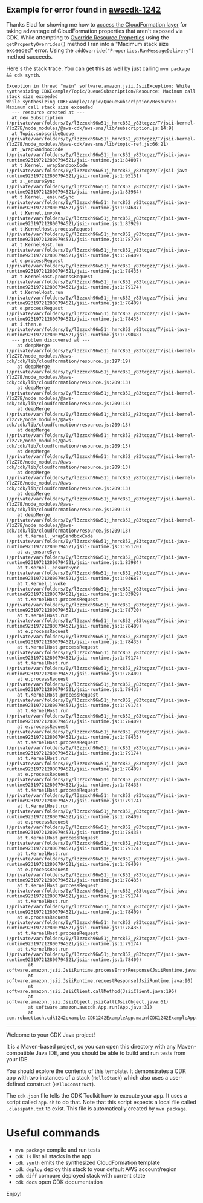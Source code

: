 ## Example for error found in [awscdk-1242](https://github.com/awslabs/aws-cdk/issues/1242)

Thanks Elad for showing me how to [access the CloudFormation layer](https://awslabs.github.io/aws-cdk/aws-construct-lib.html#access-the-aws-cloudformation-layer) for taking advantage of CloudFormation properties that aren't exposed via CDK.  While attempting to [Override Resource Properties](https://awslabs.github.io/aws-cdk/aws-construct-lib.html#overriding-resource-properties) using the `getPropertyOverrides()` method I ran into a "Maximum stack size exceeded" error.  Using the `addOverride("Properties.RawMessageDelivery")` method succeeds.

Here's the stack trace.  You can get this as well by just calling `mvn package && cdk synth`.

```
Exception in thread "main" software.amazon.jsii.JsiiException: While synthesizing CDKExample/Topic/QueueSubscription/Resource: Maximum call stack size exceeded
While synthesizing CDKExample/Topic/QueueSubscription/Resource: Maximum call stack size exceeded
  --- resource created at ---
  at new Subscription (/private/var/folders/0y/l3zzxxh96w51j_hmrc852_y83tcgzz/T/jsii-kernel-YlzZ7B/node_modules/@aws-cdk/aws-sns/lib/subscription.js:14:9)
  at Topic.subscribeQueue (/private/var/folders/0y/l3zzxxh96w51j_hmrc852_y83tcgzz/T/jsii-kernel-YlzZ7B/node_modules/@aws-cdk/aws-sns/lib/topic-ref.js:66:21)
  at _wrapSandboxCode (/private/var/folders/0y/l3zzxxh96w51j_hmrc852_y83tcgzz/T/jsii-java-runtime923197212800794521/jsii-runtime.js:1:84007)
  at t.Kernel._wrapSandboxCode (/private/var/folders/0y/l3zzxxh96w51j_hmrc852_y83tcgzz/T/jsii-java-runtime923197212800794521/jsii-runtime.js:1:95151)
  at a._ensureSync (/private/var/folders/0y/l3zzxxh96w51j_hmrc852_y83tcgzz/T/jsii-java-runtime923197212800794521/jsii-runtime.js:1:83984)
  at t.Kernel._ensureSync (/private/var/folders/0y/l3zzxxh96w51j_hmrc852_y83tcgzz/T/jsii-java-runtime923197212800794521/jsii-runtime.js:1:94687)
  at t.Kernel.invoke (/private/var/folders/0y/l3zzxxh96w51j_hmrc852_y83tcgzz/T/jsii-java-runtime923197212800794521/jsii-runtime.js:1:83929)
  at t.KernelHost.processRequest (/private/var/folders/0y/l3zzxxh96w51j_hmrc852_y83tcgzz/T/jsii-java-runtime923197212800794521/jsii-runtime.js:1:78720)
  at t.KernelHost.run (/private/var/folders/0y/l3zzxxh96w51j_hmrc852_y83tcgzz/T/jsii-java-runtime923197212800794521/jsii-runtime.js:1:78409)
  at e.processRequest (/private/var/folders/0y/l3zzxxh96w51j_hmrc852_y83tcgzz/T/jsii-java-runtime923197212800794521/jsii-runtime.js:1:78435)
  at t.KernelHost.processRequest (/private/var/folders/0y/l3zzxxh96w51j_hmrc852_y83tcgzz/T/jsii-java-runtime923197212800794521/jsii-runtime.js:1:79174)
  at t.KernelHost.run (/private/var/folders/0y/l3zzxxh96w51j_hmrc852_y83tcgzz/T/jsii-java-runtime923197212800794521/jsii-runtime.js:1:78409)
  at e.processRequest (/private/var/folders/0y/l3zzxxh96w51j_hmrc852_y83tcgzz/T/jsii-java-runtime923197212800794521/jsii-runtime.js:1:78435)
  at i.then.e (/private/var/folders/0y/l3zzxxh96w51j_hmrc852_y83tcgzz/T/jsii-java-runtime923197212800794521/jsii-runtime.js:1:79048)
  --- problem discovered at ---
    at deepMerge (/private/var/folders/0y/l3zzxxh96w51j_hmrc852_y83tcgzz/T/jsii-kernel-YlzZ7B/node_modules/@aws-cdk/cdk/lib/cloudformation/resource.js:197:19)
    at deepMerge (/private/var/folders/0y/l3zzxxh96w51j_hmrc852_y83tcgzz/T/jsii-kernel-YlzZ7B/node_modules/@aws-cdk/cdk/lib/cloudformation/resource.js:209:13)
    at deepMerge (/private/var/folders/0y/l3zzxxh96w51j_hmrc852_y83tcgzz/T/jsii-kernel-YlzZ7B/node_modules/@aws-cdk/cdk/lib/cloudformation/resource.js:209:13)
    at deepMerge (/private/var/folders/0y/l3zzxxh96w51j_hmrc852_y83tcgzz/T/jsii-kernel-YlzZ7B/node_modules/@aws-cdk/cdk/lib/cloudformation/resource.js:209:13)
    at deepMerge (/private/var/folders/0y/l3zzxxh96w51j_hmrc852_y83tcgzz/T/jsii-kernel-YlzZ7B/node_modules/@aws-cdk/cdk/lib/cloudformation/resource.js:209:13)
    at deepMerge (/private/var/folders/0y/l3zzxxh96w51j_hmrc852_y83tcgzz/T/jsii-kernel-YlzZ7B/node_modules/@aws-cdk/cdk/lib/cloudformation/resource.js:209:13)
    at deepMerge (/private/var/folders/0y/l3zzxxh96w51j_hmrc852_y83tcgzz/T/jsii-kernel-YlzZ7B/node_modules/@aws-cdk/cdk/lib/cloudformation/resource.js:209:13)
    at deepMerge (/private/var/folders/0y/l3zzxxh96w51j_hmrc852_y83tcgzz/T/jsii-kernel-YlzZ7B/node_modules/@aws-cdk/cdk/lib/cloudformation/resource.js:209:13)
    at deepMerge (/private/var/folders/0y/l3zzxxh96w51j_hmrc852_y83tcgzz/T/jsii-kernel-YlzZ7B/node_modules/@aws-cdk/cdk/lib/cloudformation/resource.js:209:13)
    at t.Kernel._wrapSandboxCode (/private/var/folders/0y/l3zzxxh96w51j_hmrc852_y83tcgzz/T/jsii-java-runtime923197212800794521/jsii-runtime.js:1:95170)
    at a._ensureSync (/private/var/folders/0y/l3zzxxh96w51j_hmrc852_y83tcgzz/T/jsii-java-runtime923197212800794521/jsii-runtime.js:1:83984)
    at t.Kernel._ensureSync (/private/var/folders/0y/l3zzxxh96w51j_hmrc852_y83tcgzz/T/jsii-java-runtime923197212800794521/jsii-runtime.js:1:94687)
    at t.Kernel.invoke (/private/var/folders/0y/l3zzxxh96w51j_hmrc852_y83tcgzz/T/jsii-java-runtime923197212800794521/jsii-runtime.js:1:83929)
    at t.KernelHost.processRequest (/private/var/folders/0y/l3zzxxh96w51j_hmrc852_y83tcgzz/T/jsii-java-runtime923197212800794521/jsii-runtime.js:1:78720)
    at t.KernelHost.run (/private/var/folders/0y/l3zzxxh96w51j_hmrc852_y83tcgzz/T/jsii-java-runtime923197212800794521/jsii-runtime.js:1:78409)
    at e.processRequest (/private/var/folders/0y/l3zzxxh96w51j_hmrc852_y83tcgzz/T/jsii-java-runtime923197212800794521/jsii-runtime.js:1:78435)
    at t.KernelHost.processRequest (/private/var/folders/0y/l3zzxxh96w51j_hmrc852_y83tcgzz/T/jsii-java-runtime923197212800794521/jsii-runtime.js:1:79174)
    at t.KernelHost.run (/private/var/folders/0y/l3zzxxh96w51j_hmrc852_y83tcgzz/T/jsii-java-runtime923197212800794521/jsii-runtime.js:1:78409)
    at e.processRequest (/private/var/folders/0y/l3zzxxh96w51j_hmrc852_y83tcgzz/T/jsii-java-runtime923197212800794521/jsii-runtime.js:1:78435)
    at t.KernelHost.processRequest (/private/var/folders/0y/l3zzxxh96w51j_hmrc852_y83tcgzz/T/jsii-java-runtime923197212800794521/jsii-runtime.js:1:79174)
    at t.KernelHost.run (/private/var/folders/0y/l3zzxxh96w51j_hmrc852_y83tcgzz/T/jsii-java-runtime923197212800794521/jsii-runtime.js:1:78409)
    at e.processRequest (/private/var/folders/0y/l3zzxxh96w51j_hmrc852_y83tcgzz/T/jsii-java-runtime923197212800794521/jsii-runtime.js:1:78435)
    at t.KernelHost.processRequest (/private/var/folders/0y/l3zzxxh96w51j_hmrc852_y83tcgzz/T/jsii-java-runtime923197212800794521/jsii-runtime.js:1:79174)
    at t.KernelHost.run (/private/var/folders/0y/l3zzxxh96w51j_hmrc852_y83tcgzz/T/jsii-java-runtime923197212800794521/jsii-runtime.js:1:78409)
    at e.processRequest (/private/var/folders/0y/l3zzxxh96w51j_hmrc852_y83tcgzz/T/jsii-java-runtime923197212800794521/jsii-runtime.js:1:78435)
    at t.KernelHost.processRequest (/private/var/folders/0y/l3zzxxh96w51j_hmrc852_y83tcgzz/T/jsii-java-runtime923197212800794521/jsii-runtime.js:1:79174)
    at t.KernelHost.run (/private/var/folders/0y/l3zzxxh96w51j_hmrc852_y83tcgzz/T/jsii-java-runtime923197212800794521/jsii-runtime.js:1:78409)
    at e.processRequest (/private/var/folders/0y/l3zzxxh96w51j_hmrc852_y83tcgzz/T/jsii-java-runtime923197212800794521/jsii-runtime.js:1:78435)
    at t.KernelHost.processRequest (/private/var/folders/0y/l3zzxxh96w51j_hmrc852_y83tcgzz/T/jsii-java-runtime923197212800794521/jsii-runtime.js:1:79174)
    at t.KernelHost.run (/private/var/folders/0y/l3zzxxh96w51j_hmrc852_y83tcgzz/T/jsii-java-runtime923197212800794521/jsii-runtime.js:1:78409)
    at e.processRequest (/private/var/folders/0y/l3zzxxh96w51j_hmrc852_y83tcgzz/T/jsii-java-runtime923197212800794521/jsii-runtime.js:1:78435)
    at t.KernelHost.processRequest (/private/var/folders/0y/l3zzxxh96w51j_hmrc852_y83tcgzz/T/jsii-java-runtime923197212800794521/jsii-runtime.js:1:79174)
    at t.KernelHost.run (/private/var/folders/0y/l3zzxxh96w51j_hmrc852_y83tcgzz/T/jsii-java-runtime923197212800794521/jsii-runtime.js:1:78409)
    at e.processRequest (/private/var/folders/0y/l3zzxxh96w51j_hmrc852_y83tcgzz/T/jsii-java-runtime923197212800794521/jsii-runtime.js:1:78435)
    at t.KernelHost.processRequest (/private/var/folders/0y/l3zzxxh96w51j_hmrc852_y83tcgzz/T/jsii-java-runtime923197212800794521/jsii-runtime.js:1:79174)
    at t.KernelHost.run (/private/var/folders/0y/l3zzxxh96w51j_hmrc852_y83tcgzz/T/jsii-java-runtime923197212800794521/jsii-runtime.js:1:78409)
        at software.amazon.jsii.JsiiRuntime.processErrorResponse(JsiiRuntime.java:118)
        at software.amazon.jsii.JsiiRuntime.requestResponse(JsiiRuntime.java:90)
        at software.amazon.jsii.JsiiClient.callMethod(JsiiClient.java:196)
        at software.amazon.jsii.JsiiObject.jsiiCall(JsiiObject.java:61)
        at software.amazon.awscdk.App.run(App.java:31)
        at com.robwettach.cdk1242example.CDK1242ExampleApp.main(CDK1242ExampleApp.java:11)
```

---
Welcome to your CDK Java project!

It is a Maven-based project, so you can open this directory with any Maven-compatible Java IDE,
and you should be able to build and run tests from your IDE.

You should explore the contents of this template. It demonstrates a CDK app with two instances of
a stack (`HelloStack`) which also uses a user-defined construct (`HelloConstruct`).

The `cdk.json` file tells the CDK Toolkit how to execute your app. It uses a script called `app.sh`
to do that. Note that this script expects a local file called `.classpath.txt` to exist. This file
is automatically created by `mvn package`.

# Useful commands

 * `mvn package`     compile and run tests
 * `cdk ls`          list all stacks in the app
 * `cdk synth`       emits the synthesized CloudFormation template
 * `cdk deploy`      deploy this stack to your default AWS account/region
 * `cdk diff`        compare deployed stack with current state
 * `cdk docs`        open CDK documentation

Enjoy!

